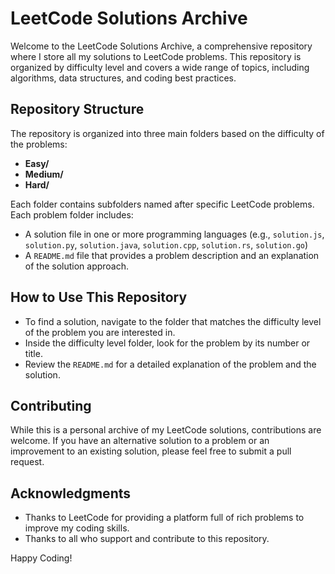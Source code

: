 # LeetCode Solutions Archive

Welcome to the LeetCode Solutions Archive, a comprehensive repository where I store all my solutions to LeetCode problems. This repository is organized by difficulty level and covers a wide range of topics, including algorithms, data structures, and coding best practices.

## Repository Structure

The repository is organized into three main folders based on the difficulty of the problems:

- **Easy/**
- **Medium/**
- **Hard/**

Each folder contains subfolders named after specific LeetCode problems. Each problem folder includes:

- A solution file in one or more programming languages (e.g., `solution.js`, `solution.py`, `solution.java`, `solution.cpp`, `solution.rs`, `solution.go`)
- A `README.md` file that provides a problem description and an explanation of the solution approach.

## How to Use This Repository

- To find a solution, navigate to the folder that matches the difficulty level of the problem you are interested in.
- Inside the difficulty level folder, look for the problem by its number or title.
- Review the `README.md` for a detailed explanation of the problem and the solution.

## Contributing

While this is a personal archive of my LeetCode solutions, contributions are welcome. If you have an alternative solution to a problem or an improvement to an existing solution, please feel free to submit a pull request.

## Acknowledgments

- Thanks to LeetCode for providing a platform full of rich problems to improve my coding skills.
- Thanks to all who support and contribute to this repository.

Happy Coding!
